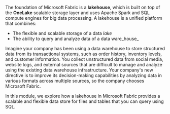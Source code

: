 The foundation of Microsoft Fabric is a **lakehouse**, which is built on top of the **OneLake** scalable storage layer and uses Apache Spark and SQL compute engines for big data processing. A lakehouse is a unified platform that combines:

- The flexible and scalable storage of a data _lake_
- The ability to query and analyze data of a data ware_house_

Imagine your company has been using a data warehouse to store structured data from its transactional systems, such as order history, inventory levels, and customer information. You collect unstructured data from social media, website logs, and external sources that are difficult to manage and analyze using the existing data warehouse infrastructure. Your company's new directive is to improve its decision-making capabilities by analyzing data in various formats across multiple sources, so the company chooses Microsoft Fabric.

In this module, we explore how a lakehouse in Microsoft Fabric provides a scalable and flexible data store for files and tables that you can query using SQL.